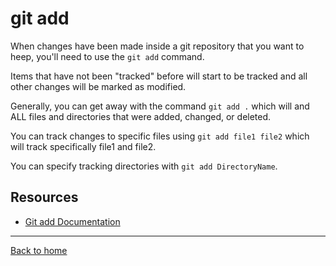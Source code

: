 # git add

When changes have been made inside a git repository that you want to heep, you'll need to use the `git add` command.

Items that have not been "tracked" before will start to be tracked and all other changes will be marked as modified.

Generally, you can get away with the command `git add .` which will and ALL files and directories that were added, changed, or deleted.

You can track changes to specific files using `git add file1 file2` which will track specifically file1 and file2.

You can specify tracking directories with `git add DirectoryName`.

## Resources
- [Git add Documentation](https://git-scm.com/docs/git-add)
---
[Back to home](../README.md)
